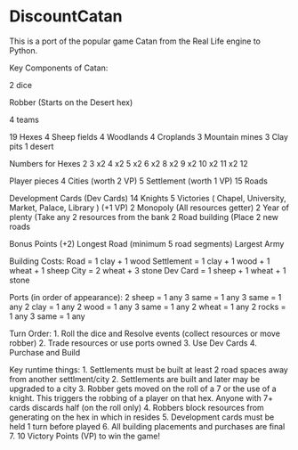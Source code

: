 # DiscountCatan
This is a port of the popular game Catan from the Real Life engine to Python.


Key Components of Catan:

  2 dice

  Robber   (Starts on the Desert hex)
  
  4 teams
  
  19 Hexes
    4 Sheep fields
    4 Woodlands
    4 Croplands
    3 Mountain mines
    3 Clay pits
    1 desert
    
  Numbers for Hexes
    2
    3 x2
    4 x2
    5 x2
    6 x2
    8 x2
    9 x2
    10 x2
    11 x2
    12
    
  Player pieces
    4 Cities  (worth 2 VP)
    5 Settlement  (worth 1 VP)
    15 Roads
    
  Development Cards (Dev Cards)
    14 Knights
    5 Victories ( Chapel, University, Market, Palace, Library ) (+1 VP)
    2 Monopoly (All resources getter)
    2 Year of plenty (Take any 2 resources from the bank
    2 Road building (Place 2 new roads
    
  Bonus Points (+2)
    Longest Road (minimum 5 road segments)
    Largest Army
    
  Building Costs:
    Road = 1 clay + 1 wood
    Settlement = 1 clay + 1 wood + 1 wheat + 1 sheep
    City = 2 wheat + 3 stone
    Dev Card = 1 sheep + 1 wheat + 1 stone
    
  Ports (in order of appearance):
    2 sheep = 1 any
    3 same = 1 any 
    3 same = 1 any
    2 clay = 1 any
    2 wood = 1 any
    3 same = 1 any
    2 wheat = 1 any
    2 rocks = 1 any
    3 same = 1 any
    
  Turn Order:
    1. Roll the dice and Resolve events (collect resources or move robber)
    2. Trade resources or use ports owned
    3. Use Dev Cards
    4. Purchase and Build
    
  Key runtime things:
    1. Settlements must be built at least 2 road spaces away from another settlment/city
    2. Settlements are built and later may be upgraded to a city
    3. Robber gets moved on the roll of a 7 or the use of a knight. This triggers the robbing of a player on that hex. Anyone with 7+ cards discards half (on the roll only)
    4. Robbers block resources from generating on the hex in which in resides
    5. Development cards must be held 1 turn before played
    6. All building placements and purchases are final
    7. 10 Victory Points (VP) to win the game!
  
  
  
